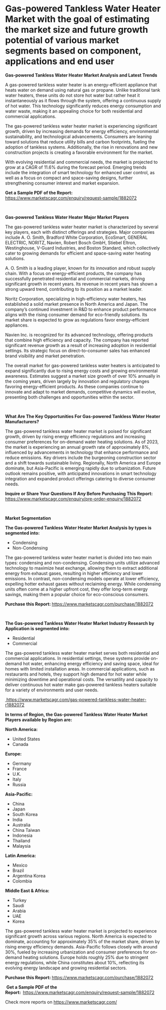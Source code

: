 <p><h1>Gas-powered Tankless Water Heater Market with the goal of estimating the market size and future growth potential of various market segments based on component, applications and end user</h1></p><p><strong>Gas-powered Tankless Water Heater Market Analysis and Latest Trends</strong></p>
<p><p>A gas-powered tankless water heater is an energy-efficient appliance that heats water on demand using natural gas or propane. Unlike traditional tank water heaters, these units do not store hot water but rather heat it instantaneously as it flows through the system, offering a continuous supply of hot water. This technology significantly reduces energy consumption and water waste, making it an appealing choice for both residential and commercial applications.</p><p>The gas-powered tankless water heater market is experiencing significant growth, driven by increasing demands for energy efficiency, environmental sustainability, and technological advancements. Consumers are leaning toward solutions that reduce utility bills and carbon footprints, fueling the adoption of tankless systems. Additionally, the rise in renovations and new construction projects is creating a favorable environment for the market. </p><p>With evolving residential and commercial needs, the market is projected to grow at a CAGR of 11.6% during the forecast period. Emerging trends include the integration of smart technology for enhanced user control, as well as a focus on compact and space-saving designs, further strengthening consumer interest and market expansion.</p></p>
<p><strong>Get a Sample PDF of the Report:&nbsp;</strong> <a href="https://www.marketscagr.com/enquiry/request-sample/1882072?utm_campaign=2235&utm_medium=2&utm_source=Github&utm_content=ia&utm_term=10022025&utm_id=gas-powered-tankless-water-heater">https://www.marketscagr.com/enquiry/request-sample/1882072</a></p>
<p>&nbsp;</p>
<p><strong>Gas-powered Tankless Water Heater Major Market Players</strong></p>
<p><p>The gas-powered tankless water heater market is characterized by several key players, each with distinct offerings and strategies. Major companies include A. O. Smith, Bradford White Corporation, EcoSmart, GENERAL ELECTRIC, NORITZ, Navien, Robert Bosch GmbH, Stiebel Eltron, Westinghouse, V-Guard Industries, and Boston Standard, which collectively cater to growing demands for efficient and space-saving water heating solutions.</p><p>A. O. Smith is a leading player, known for its innovation and robust supply chain. With a focus on energy-efficient products, the company has successfully penetrated residential and commercial markets, driving significant growth in recent years. Its revenue in recent years has shown a strong upward trend, contributing to its position as a market leader.</p><p>Noritz Corporation, specializing in high-efficiency water heaters, has established a solid market presence in North America and Japan. The company’s continued investment in R&D to enhance product performance aligns with the rising consumer demand for eco-friendly solutions. Its market share is expected to grow as regulations favor energy-efficient appliances.</p><p>Navien Inc. is recognized for its advanced technology, offering products that combine high efficiency and capacity. The company has reported significant revenue growth as a result of increasing adoption in residential settings. Its strategic focus on direct-to-consumer sales has enhanced brand visibility and market penetration.</p><p>The overall market for gas-powered tankless water heaters is anticipated to expand significantly due to rising energy costs and growing environmental awareness. Estimates suggest a market size growth of over 10% annually in the coming years, driven largely by innovation and regulatory changes favoring energy-efficient products. As these companies continue to innovate and adapt to market demands, competitive dynamics will evolve, presenting both challenges and opportunities within the sector.</p></p>
<p>&nbsp;</p>
<p><strong>What Are The Key Opportunities For Gas-powered Tankless Water Heater Manufacturers?</strong></p>
<p><p>The gas-powered tankless water heater market is poised for significant growth, driven by rising energy efficiency regulations and increasing consumer preferences for on-demand water heating solutions. As of 2023, the market is experiencing an annual growth rate of approximately 8%, influenced by advancements in technology that enhance performance and reduce emissions. Key drivers include the burgeoning construction sector and a shift towards sustainable living. Regionally, North America and Europe dominate, but Asia-Pacific is emerging rapidly due to urbanization. Future outlook remains positive, with anticipated innovations in smart technology integration and expanded product offerings catering to diverse consumer needs.</p></p>
<p><strong>Inquire or Share Your Questions If Any Before Purchasing This Report:</strong> <a href="https://www.marketscagr.com/enquiry/pre-order-enquiry/1882072?utm_campaign=2235&utm_medium=2&utm_source=Github&utm_content=ia&utm_term=10022025&utm_id=gas-powered-tankless-water-heater">https://www.marketscagr.com/enquiry/pre-order-enquiry/1882072</a></p>
<p>&nbsp;</p>
<p><strong>Market Segmentation</strong></p>
<p><strong>The Gas-powered Tankless Water Heater Market Analysis by types is segmented into:</strong></p>
<p><ul><li>Condensing</li><li>Non-Condensing</li></ul></p>
<p><p>The gas-powered tankless water heater market is divided into two main types: condensing and non-condensing. Condensing units utilize advanced technology to maximize heat exchange, allowing them to extract additional energy from exhaust gases, resulting in higher efficiency and lower emissions. In contrast, non-condensing models operate at lower efficiency, expelling hotter exhaust gases without reclaiming energy. While condensing units often come at a higher upfront cost, they offer long-term energy savings, making them a popular choice for eco-conscious consumers.</p></p>
<p><strong>Purchase this Report:&nbsp;</strong><a href="https://www.marketscagr.com/purchase/1882072?utm_campaign=2235&utm_medium=2&utm_source=Github&utm_content=ia&utm_term=10022025&utm_id=gas-powered-tankless-water-heater">https://www.marketscagr.com/purchase/1882072</a></p>
<p>&nbsp;</p>
<p><strong>The Gas-powered Tankless Water Heater Market Industry Research by Application is segmented into:</strong></p>
<p><ul><li>Residential</li><li>Commercial</li></ul></p>
<p><p>The gas-powered tankless water heater market serves both residential and commercial applications. In residential settings, these systems provide on-demand hot water, enhancing energy efficiency and saving space, ideal for homes with limited installation areas. In commercial applications, such as restaurants and hotels, they support high demand for hot water while minimizing downtime and operational costs. The versatility and capacity to deliver continuous hot water make gas-powered tankless heaters suitable for a variety of environments and user needs.</p></p>
<p><a href="https://www.marketscagr.com/gas-powered-tankless-water-heater-r1882072?utm_campaign=2235&utm_medium=2&utm_source=Github&utm_content=ia&utm_term=10022025&utm_id=gas-powered-tankless-water-heater">&nbsp;https://www.marketscagr.com/gas-powered-tankless-water-heater-r1882072</a></p>
<p><strong>In terms of Region, the Gas-powered Tankless Water Heater Market Players available by Region are:</strong></p>
<p>
    <p> <strong> North America: </strong>
        <ul>
            <li>United States</li>
            <li>Canada</li>
        </ul>
        </p> 
    <p> <strong> Europe: </strong>
        <ul>
            <li>Germany</li>
            <li>France</li>
            <li>U.K.</li>
            <li>Italy</li>
            <li>Russia</li>
        </ul>
        </p> 
    <p> <strong> Asia-Pacific: </strong>
        <ul>
            <li>China</li>
            <li>Japan</li>
            <li>South Korea</li>
            <li>India</li>
            <li>Australia</li>
            <li>China Taiwan</li>
            <li>Indonesia</li>
            <li>Thailand</li>
            <li>Malaysia</li>
        </ul>
        </p> 
    <p> <strong> Latin America: </strong>
        <ul>
            <li>Mexico</li>
            <li>Brazil</li>
            <li>Argentina Korea</li>
            <li>Colombia</li>
        </ul>
        </p> 
    <p> <strong> Middle East & Africa: </strong>
        <ul>
            <li>Turkey</li>
            <li>Saudi</li>
            <li>Arabia</li>
            <li>UAE</li>
            <li>Korea</li>
        </ul>
    </p>
    </p>
<p><p>The gas-powered tankless water heater market is projected to experience significant growth across various regions. North America is expected to dominate, accounting for approximately 35% of the market share, driven by rising energy efficiency demands. Asia-Pacific follows closely with around 30%, fueled by increasing urbanization and consumer preferences for on-demand heating solutions. Europe holds roughly 25% due to stringent energy regulations, while China constitutes about 10%, reflecting its evolving energy landscape and growing residential sectors.</p></p>
<p><strong>Purchase this Report: </strong><a href="https://www.marketscagr.com/purchase/1882072?utm_campaign=2235&utm_medium=2&utm_source=Github&utm_content=ia&utm_term=10022025&utm_id=gas-powered-tankless-water-heater">https://www.marketscagr.com/purchase/1882072</a></p>
<p>&nbsp;<strong>Get a Sample PDF of the Report:&nbsp;&nbsp;</strong><a href="https://www.marketscagr.com/enquiry/request-sample/1882072?utm_campaign=2235&utm_medium=2&utm_source=Github&utm_content=ia&utm_term=10022025&utm_id=gas-powered-tankless-water-heater">https://www.marketscagr.com/enquiry/request-sample/1882072</a></p>
<p><strong></strong></p>
<p>Check more reports on <a href="https://www.marketscagr.com/?utm_campaign=2235&utm_medium=2&utm_source=Github&utm_content=ia&utm_term=10022025&utm_id=gas-powered-tankless-water-heater">https://www.marketscagr.com/</a></p>